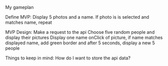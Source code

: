 My gameplan

Define MVP:
	Display 5 photos and a name. If photo is is selected and matches name, repeat

MVP Design:
	Make a request to the api
	Choose five random people and display their pictures
	Display one name
	onClick of picture, if name matches displayed name, add green border and after 5 seconds, display a new 5 people

Things to keep in mind:
	How do I want to store the api data?
	